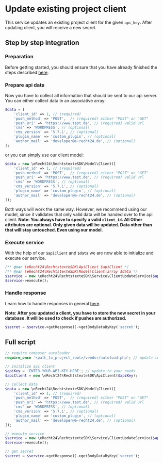 # Update existing project client
This service updates an existing project client for the given `api_key`.
After updating client, you will receive a new secret.

## Step by step integration
### Preparation
Before getting started, you should ensure that you have already finished the steps described [here](../preparation.md).

### Prepare api data
Now you have to collect all information that should be sent to our api server.
You can either collect data in an associative array:
```php
$data = [
    'client_id' => 1, // (required)
    'push_method' => 'POST',  // (required) either "POST" or "GET"
    'push_uri' => 'https://www.test.de', // (required) valid url
    'cms' => 'WORDPRESS', // (optional)
    'cms_version' => '5.7.1', // (optional)
    'plugin_name' => 'custom_plugin', // (optional)
    'author_mail' => 'developer@e-recht24.de', // (optional)
];
```
or you can simply use our client model:
```php
$data = new \eRecht24\RechtstexteSDK\Model\Client([
    'client_id' => 1, // (required)
    'push_method' => 'POST',  // (required) either "POST" or "GET"
    'push_uri' => 'https://www.test.de', // (required) valid url
    'cms' => 'WORDPRESS', // (optional)
    'cms_version' => '5.7.1', // (optional)
    'plugin_name' => 'custom_plugin', // (optional)
    'author_mail' => 'developer@e-recht24.de', // (optional)
]);
```
Both ways will work the same way. 
However, we recommend using our model, since it validates that only valid data will be handed over to the api client.
**Note: You always have to specify a valid `client_id`. All Other attributes are optional. Only given data will be updated. Data other than that will stay untouched. Even using our model.**

### Execute service
With the help of our `$apiClient` and `$data` we are now able to initialize and execute our service.

```php
/** @var \eRecht24\RechtstexteSDK\ApiClient $apiClient */
/** @var \eRecht24\RechtstexteSDK\Model\Client|array $data */
$service = new \eRecht24\RechtstexteSDK\Service\ClientUpdateService($apiClient, $data);
$service->execute();
```

### Handle response
Learn how to handle responses in general [here](../handle_api_responses.md).

**Note: After you updated a client, you have to store the new secret in your database. It will be used to check if pushes are authorized.**

```php
$secret = $service->getResponse()->getBodyDataByKey('secret');
```

## Full script
```php
// require composer autoloader
require_once '<path_to_project_root>/vendor/autoload.php'; // update to your needs

// Initalize api client
$apiKey = 'ENTER-YOUR-API-KEY-HERE'; // update to your needs
$apiClient = new \eRecht24\RechtstexteSDK\ApiClient($apiKey);

// collect data
$data = new \eRecht24\RechtstexteSDK\Model\Client([
    'client_id' => 1, // (required)
    'push_method' => 'POST',  // (required) either "POST" or "GET"
    'push_uri' => 'https://www.test.de', // (required) valid url
    'cms' => 'WORDPRESS', // (optional)
    'cms_version' => '5.7.1', // (optional)
    'plugin_name' => 'custom_plugin', // (optional)
    'author_mail' => 'developer@e-recht24.de', // (optional)
]);

// execute service
$service = new \eRecht24\RechtstexteSDK\Service\ClientUpdateService($apiClient, $data);
$service->execute();

// get secret
$secret = $service->getResponse()->getBodyDataByKey('secret');
```